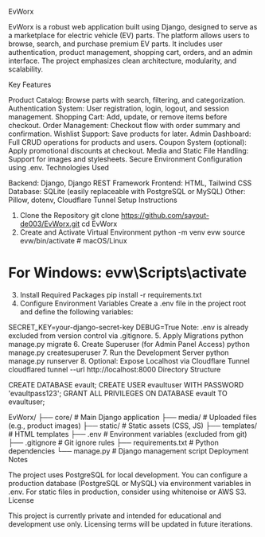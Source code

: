 EvWorx

EvWorx is a robust web application built using Django, designed to serve as a marketplace for electric vehicle (EV) parts. The platform allows users to browse, search, and purchase premium EV parts. It includes user authentication, product management, shopping cart, orders, and an admin interface. The project emphasizes clean architecture, modularity, and scalability.

Key Features

Product Catalog: Browse parts with search, filtering, and categorization.
Authentication System: User registration, login, logout, and session management.
Shopping Cart: Add, update, or remove items before checkout.
Order Management: Checkout flow with order summary and confirmation.
Wishlist Support: Save products for later.
Admin Dashboard: Full CRUD operations for products and users.
Coupon System (optional): Apply promotional discounts at checkout.
Media and Static File Handling: Support for images and stylesheets.
Secure Environment Configuration using .env.
Technologies Used

Backend: Django, Django REST Framework
Frontend: HTML, Tailwind CSS
Database: SQLite (easily replaceable with PostgreSQL or MySQL)
Other: Pillow, dotenv, Cloudflare Tunnel
Setup Instructions

1. Clone the Repository
git clone https://github.com/sayout-de003/EvWorx.git
cd EvWorx
2. Create and Activate Virtual Environment
python -m venv evw
source evw/bin/activate  # macOS/Linux
# For Windows: evw\Scripts\activate
3. Install Required Packages
pip install -r requirements.txt
4. Configure Environment Variables
Create a .env file in the project root and define the following variables:

SECRET_KEY=your-django-secret-key
DEBUG=True
Note: .env is already excluded from version control via .gitignore.
5. Apply Migrations
python manage.py migrate
6. Create Superuser (for Admin Panel Access)
python manage.py createsuperuser
7. Run the Development Server
python manage.py runserver
8. Optional: Expose Localhost via Cloudflare Tunnel
cloudflared tunnel --url http://localhost:8000
Directory Structure

CREATE DATABASE evault;
CREATE USER evaultuser WITH PASSWORD 'evaultpass123';
GRANT ALL PRIVILEGES ON DATABASE evault TO evaultuser;


EvWorx/
├── core/               # Main Django application
├── media/              # Uploaded files (e.g., product images)
├── static/             # Static assets (CSS, JS)
├── templates/          # HTML templates
├── .env                # Environment variables (excluded from git)
├── .gitignore          # Git ignore rules
├── requirements.txt    # Python dependencies
└── manage.py           # Django management script
Deployment Notes

The project uses PostgreSQL for local development.
You can configure a production database (PostgreSQL or MySQL) via environment variables in .env.
For static files in production, consider using whitenoise or AWS S3.
License

This project is currently private and intended for educational and development use only. Licensing terms will be updated in future iterations.

